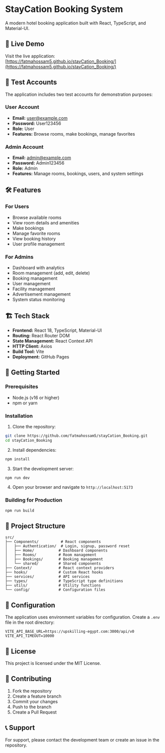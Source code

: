# StayCation Booking System

A modern hotel booking application built with React, TypeScript, and Material-UI.

## 🚀 Live Demo

Visit the live application: [https://fatmahossam5.github.io/stayCation_Booking/](https://fatmahossam5.github.io/stayCation_Booking/)

## 🔐 Test Accounts

The application includes two test accounts for demonstration purposes:

### User Account
- **Email:** user@example.com
- **Password:** User123456
- **Role:** User
- **Features:** Browse rooms, make bookings, manage favorites

### Admin Account
- **Email:** admin@example.com
- **Password:** Admin123456
- **Role:** Admin
- **Features:** Manage rooms, bookings, users, and system settings

## 🛠️ Features

### For Users
- Browse available rooms
- View room details and amenities
- Make bookings
- Manage favorite rooms
- View booking history
- User profile management

### For Admins
- Dashboard with analytics
- Room management (add, edit, delete)
- Booking management
- User management
- Facility management
- Advertisement management
- System status monitoring

## 🏗️ Tech Stack

- **Frontend:** React 18, TypeScript, Material-UI
- **Routing:** React Router DOM
- **State Management:** React Context API
- **HTTP Client:** Axios
- **Build Tool:** Vite
- **Deployment:** GitHub Pages

## 🚀 Getting Started

### Prerequisites
- Node.js (v16 or higher)
- npm or yarn

### Installation

1. Clone the repository:
```bash
git clone https://github.com/fatmahossam5/stayCation_Booking.git
cd stayCation_Booking
```

2. Install dependencies:
```bash
npm install
```

3. Start the development server:
```bash
npm run dev
```

4. Open your browser and navigate to `http://localhost:5173`

### Building for Production

```bash
npm run build
```

## 📁 Project Structure

```
src/
├── Components/          # React components
│   ├── Authentication/  # Login, signup, password reset
│   ├── Home/           # Dashboard components
│   ├── Rooms/          # Room management
│   ├── Bookings/       # Booking management
│   └── shared/         # Shared components
├── Context/            # React context providers
├── hooks/              # Custom React hooks
├── services/           # API services
├── types/              # TypeScript type definitions
├── utils/              # Utility functions
└── config/             # Configuration files
```

## 🔧 Configuration

The application uses environment variables for configuration. Create a `.env` file in the root directory:

```env
VITE_API_BASE_URL=https://upskilling-egypt.com:3000/api/v0
VITE_API_TIMEOUT=10000
```

## 📝 License

This project is licensed under the MIT License.

## 🤝 Contributing

1. Fork the repository
2. Create a feature branch
3. Commit your changes
4. Push to the branch
5. Create a Pull Request

## 📞 Support

For support, please contact the development team or create an issue in the repository.